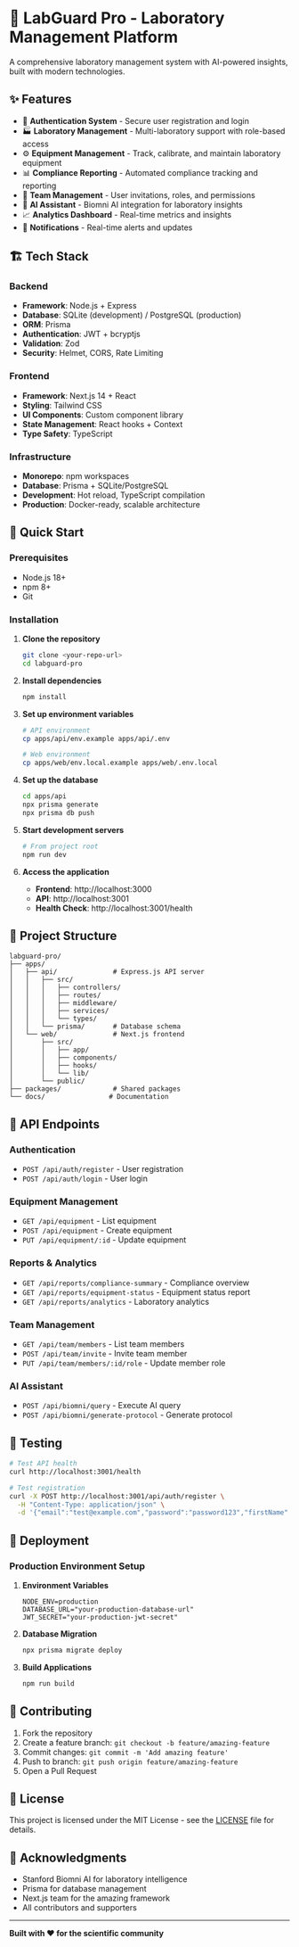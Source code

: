 # 🧪 LabGuard Pro - Laboratory Management Platform

A comprehensive laboratory management system with AI-powered insights, built with modern technologies.

## ✨ Features

- 🔐 **Authentication System** - Secure user registration and login
- 🏭 **Laboratory Management** - Multi-laboratory support with role-based access
- ⚙️ **Equipment Management** - Track, calibrate, and maintain laboratory equipment
- 📊 **Compliance Reporting** - Automated compliance tracking and reporting
- 👥 **Team Management** - User invitations, roles, and permissions
- 🤖 **AI Assistant** - Biomni AI integration for laboratory insights
- 📈 **Analytics Dashboard** - Real-time metrics and insights
- 🔔 **Notifications** - Real-time alerts and updates

## 🏗️ Tech Stack

### Backend
- **Framework**: Node.js + Express
- **Database**: SQLite (development) / PostgreSQL (production)
- **ORM**: Prisma
- **Authentication**: JWT + bcryptjs
- **Validation**: Zod
- **Security**: Helmet, CORS, Rate Limiting

### Frontend
- **Framework**: Next.js 14 + React
- **Styling**: Tailwind CSS
- **UI Components**: Custom component library
- **State Management**: React hooks + Context
- **Type Safety**: TypeScript

### Infrastructure
- **Monorepo**: npm workspaces
- **Database**: Prisma + SQLite/PostgreSQL
- **Development**: Hot reload, TypeScript compilation
- **Production**: Docker-ready, scalable architecture

## 🚀 Quick Start

### Prerequisites
- Node.js 18+ 
- npm 8+
- Git

### Installation

1. **Clone the repository**
   ```bash
   git clone <your-repo-url>
   cd labguard-pro
   ```

2. **Install dependencies**
   ```bash
   npm install
   ```

3. **Set up environment variables**
   ```bash
   # API environment
   cp apps/api/env.example apps/api/.env
   
   # Web environment
   cp apps/web/env.local.example apps/web/.env.local
   ```

4. **Set up the database**
   ```bash
   cd apps/api
   npx prisma generate
   npx prisma db push
   ```

5. **Start development servers**
   ```bash
   # From project root
   npm run dev
   ```

6. **Access the application**
   - **Frontend**: http://localhost:3000
   - **API**: http://localhost:3001
   - **Health Check**: http://localhost:3001/health

## 📁 Project Structure

```
labguard-pro/
├── apps/
│   ├── api/              # Express.js API server
│   │   ├── src/
│   │   │   ├── controllers/
│   │   │   ├── routes/
│   │   │   ├── middleware/
│   │   │   ├── services/
│   │   │   └── types/
│   │   └── prisma/       # Database schema
│   └── web/              # Next.js frontend
│       ├── src/
│       │   ├── app/
│       │   ├── components/
│       │   ├── hooks/
│       │   └── lib/
│       └── public/
├── packages/             # Shared packages
└── docs/                # Documentation
```

## 🔌 API Endpoints

### Authentication
- `POST /api/auth/register` - User registration
- `POST /api/auth/login` - User login

### Equipment Management
- `GET /api/equipment` - List equipment
- `POST /api/equipment` - Create equipment
- `PUT /api/equipment/:id` - Update equipment

### Reports & Analytics
- `GET /api/reports/compliance-summary` - Compliance overview
- `GET /api/reports/equipment-status` - Equipment status report
- `GET /api/reports/analytics` - Laboratory analytics

### Team Management
- `GET /api/team/members` - List team members
- `POST /api/team/invite` - Invite team member
- `PUT /api/team/members/:id/role` - Update member role

### AI Assistant
- `POST /api/biomni/query` - Execute AI query
- `POST /api/biomni/generate-protocol` - Generate protocol

## 🧪 Testing

```bash
# Test API health
curl http://localhost:3001/health

# Test registration
curl -X POST http://localhost:3001/api/auth/register \
  -H "Content-Type: application/json" \
  -d '{"email":"test@example.com","password":"password123","firstName":"Test","lastName":"User","laboratoryName":"Test Lab"}'
```

## 🚢 Deployment

### Production Environment Setup

1. **Environment Variables**
   ```env
   NODE_ENV=production
   DATABASE_URL="your-production-database-url"
   JWT_SECRET="your-production-jwt-secret"
   ```

2. **Database Migration**
   ```bash
   npx prisma migrate deploy
   ```

3. **Build Applications**
   ```bash
   npm run build
   ```

## 🤝 Contributing

1. Fork the repository
2. Create a feature branch: `git checkout -b feature/amazing-feature`
3. Commit changes: `git commit -m 'Add amazing feature'`
4. Push to branch: `git push origin feature/amazing-feature`
5. Open a Pull Request

## 📄 License

This project is licensed under the MIT License - see the [LICENSE](LICENSE) file for details.

## 🙏 Acknowledgments

- Stanford Biomni AI for laboratory intelligence
- Prisma for database management
- Next.js team for the amazing framework
- All contributors and supporters

---

**Built with ❤️ for the scientific community**